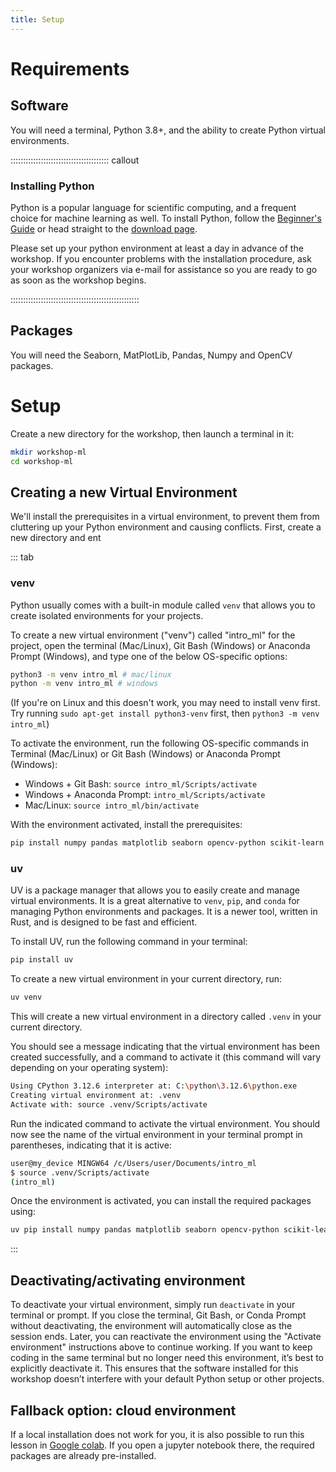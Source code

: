 ```yaml
---
title: Setup
---
```

# Requirements

## Software

You will need a terminal, Python 3.8+, and the ability to create Python virtual environments.

::::::::::::::::::::::::::::::::::::::: callout

### Installing Python

Python is a popular language for scientific computing, and a frequent choice
for machine learning as well.
To install Python, follow the [Beginner's Guide](https://wiki.python.org/moin/BeginnersGuide/Download) or head straight to the [download page](https://www.python.org/downloads/).

Please set up your python environment at least a day in advance of the workshop.
If you encounter problems with the installation procedure, ask your workshop organizers via e-mail for assistance so
you are ready to go as soon as the workshop begins.

:::::::::::::::::::::::::::::::::::::::::::::::::::

## Packages

You will need the Seaborn, MatPlotLib, Pandas, Numpy and OpenCV packages.

# Setup

Create a new directory for the workshop, then launch a terminal in it:

```bash
mkdir workshop-ml
cd workshop-ml
```

## Creating a new Virtual Environment
We'll install the prerequisites in a virtual environment, to prevent them from cluttering up your Python environment and causing conflicts.
First, create a new directory and ent

::: tab

### venv

Python usually comes with a built-in module called `venv` that allows you to create isolated environments for your
projects.


To create a new virtual environment ("venv") called "intro_ml" for the project, open the terminal (Mac/Linux), Git Bash (Windows) or Anaconda Prompt (Windows), and type one of the below OS-specific options:

```bash
python3 -m venv intro_ml # mac/linux
python -m venv intro_ml # windows
```

(If you're on Linux and this doesn't work, you may need to install venv first. Try running `sudo apt-get install python3-venv` first, then `python3 -m venv intro_ml`)

To activate the environment, run the following OS-specific commands in Terminal (Mac/Linux) or Git Bash (Windows) or Anaconda Prompt (Windows):

* Windows + Git Bash: `source intro_ml/Scripts/activate`
* Windows + Anaconda Prompt: `intro_ml/Scripts/activate`
* Mac/Linux: `source intro_ml/bin/activate`

With the environment activated, install the prerequisites:

```bash
pip install numpy pandas matplotlib seaborn opencv-python scikit-learn
```

### uv

UV is a package manager that allows you to easily create and manage virtual environments. It is a
great alternative to `venv`, `pip`, and `conda` for managing Python environments and packages. It
is a newer tool, written in Rust, and is designed to be fast and efficient.

To install UV, run the following command in your terminal:

```bash
pip install uv
```

To create a new virtual environment in your current directory, run:

```bash
uv venv
```

This will create a new virtual environment in a directory called `.venv` in your current directory.

You should see a message indicating that the virtual environment has been created successfully, and
a command to activate it (this command will vary depending on your operating system):

```bash
Using CPython 3.12.6 interpreter at: C:\python\3.12.6\python.exe
Creating virtual environment at: .venv
Activate with: source .venv/Scripts/activate
```

Run the indicated command to activate the virtual environment. You should now see the name of the
virtual environment in your terminal prompt in parentheses, indicating that it is active:

```bash
user@my_device MINGW64 /c/Users/user/Documents/intro_ml
$ source .venv/Scripts/activate
(intro_ml)
```

Once the environment is activated, you can install the required packages using:

```bash
uv pip install numpy pandas matplotlib seaborn opencv-python scikit-learn
```

:::

## Deactivating/activating environment
To deactivate your virtual environment, simply run `deactivate` in your terminal or prompt. If you close the terminal, Git Bash, or Conda Prompt without deactivating, the environment will automatically close as the session ends. Later, you can reactivate the environment using the "Activate environment" instructions above to continue working. If you want to keep coding in the same terminal but no longer need this environment, it’s best to explicitly deactivate it. This ensures that the software installed for this workshop doesn’t interfere with your default Python setup or other projects.

## Fallback option: cloud environment
If a local installation does not work for you, it is also possible to run this lesson in [Google colab](https://colab.research.google.com/). If you open a jupyter notebook there, the required packages are already pre-installed.
